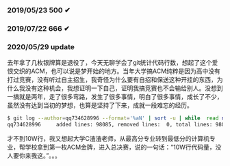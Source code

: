 ### 2019/05/23 500 ✔

### 2019/07/22 666 ✔

### 2020/05/29 update

去年拿了几枚银牌算是退役了，今天无聊学会了git统计代码行数，想起了这个爱恨交织的ACM，也可以说是梦开始的地方。当年大学搞ACM纯粹是因为高中没有打过竞赛，没有听过自主招生，我奇怪为什么要有自招和保送这种开挂的东西，为什么我没有这种机会，我想证明一下自己，证明我搞竞赛也不会输给别人。没想到一搞就是两年，走了很多弯路，发生了很多事情，明白了很多事情，成长了不少，虽然没有达到当初的梦想，也算是坚持了下来，成就一段难忘的经历。

```sh
$ git log --author=qq734628996 --format='%aN' | sort -u | while  read name; do echo -en "$name\t"; git log  --author="$name" --pretty=tformat: --numstat | grep  "\(.c\|.cpp\|.py\|.java\)$" | awk '{ add += $1; subs += $2; loc +=  $1 - $2 } END { printf "added lines: %s, removed lines:  %s, total lines: %s\n", add, subs, loc }' -; done
qq734628996     added lines: 98085, removed lines:  0, total lines: 98085
```

才不到10W行，我又想起大学C渣渣老师，从最高分专业转到最低分的计算机专业，帮学校拿到第一枚ACM金牌，进入总决赛，说的一句话：“10W行代码量，没人要你来我这。”。。。
